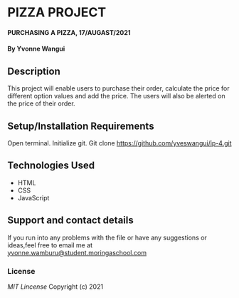 # PIZZA PROJECT
#### PURCHASING A PIZZA, 17/AUGAST/2021
#### By **Yvonne Wangui**
## Description
This project will enable users to purchase their order, calculate the price for different option values and add the price. The users will also be alerted on the price of their order.
## Setup/Installation Requirements
Open terminal.
Initialize git.
Git clone <https://github.com/yveswangui/ip-4.git>

## Technologies Used
* HTML
* CSS 
* JavaScript
## Support and contact details
If you run into any problems with the file or have any suggestions or ideas,feel free to email me at yvonne.wamburu@student.moringaschool.com
### License
*MIT Lincense*
Copyright (c) 2021